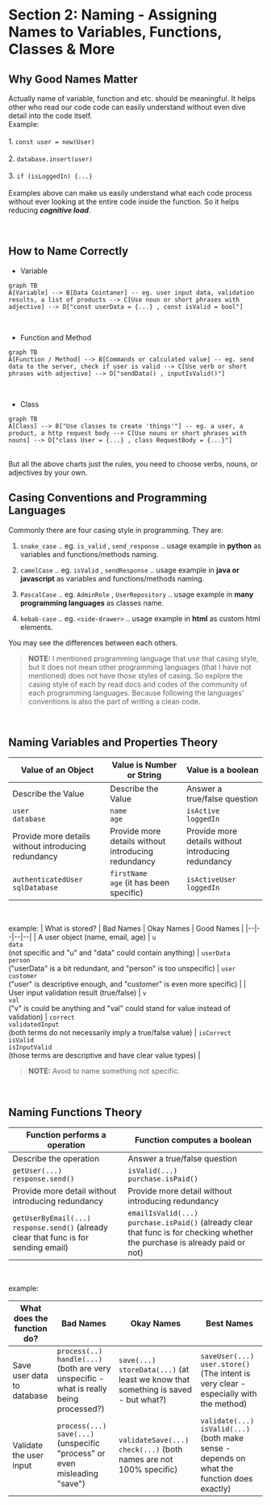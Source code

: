 # Section 2: Naming - Assigning Names to Variables, Functions, Classes & More

## Why Good Names Matter
Actually name of variable, function and etc. should be meaningful. It helps other who read our code code can easily understand without even dive detail into the code itself.
<br>
Example:
<br><br>
    1. `const user = new(User)`
<br><br>
    2. `database.insert(user)`
<br><br>
    3. `if (isLoggedIn) {...}`
<br><br>
Examples above can make us easily understand what each code process without ever looking at the entire code inside the function. So it helps reducing _**cognitive load**_.

<br>

## How to Name Correctly
- Variable
```mermaid
graph TB
A[Variable] --> B[Data Cointaner] -- eg. user input data, validation results, a list of products --> C[Use noun or short phrases with adjective] --> D["const userData = {...} , const isValid = bool"]
```
<br>

- Function and Method
```mermaid
graph TB
A[Function / Method] --> B[Commands or calculated value] -- eg. send data to the server, check if user is valid --> C[Use verb or short phrases with adjective] --> D["sendData() , inputIsValid()"]
```
<br>

- Class
```mermaid
graph TB
A[Class] --> B["Use classes to create 'things'"] -- eg. a user, a product, a http request body --> C[Use nouns or short phrases with nouns] --> D["class User = {...} , class RequestBody = {...}"]
```
<br>
But all the above charts just the rules, you need to choose verbs, nouns, or adjectives by your own.

<br>

## Casing Conventions and Programming Languages
Commonly there are four casing style in programming. They are:

1. `snake_case` .. eg. `is_valid` , `send_response` .. usage example in **python** as variables and functions/methods naming. 

2. `camelCase` .. eg. `isValid` , `sendResponse` .. usage example in **java or javascript** as variables and functions/methods naming.

3. `PascalCase` .. eg. `AdminRole` , `UserRepository` .. usage example in **many programming languages** as classes name.

4. `kebab-case` .. eg. `<side-drawer>` .. usage example in **html** as custom html elements.

You may see the differences between each others.

> **NOTE:** I mentioned programming language that use that casing style, but it does not mean other programming languages (that I have not mentioned) does not have those styles of casing. So explore the casing style of each by read docs and codes of the community of each programming languages. Because following the languages' conventions is also the part of writing a clean code.

<br>

## Naming Variables and Properties Theory

| Value of an Object | Value is Number or String | Value is a boolean |
|--|--|--|
| Describe the Value | Describe the Value | Answer a true/false question |
| `user` <br> `database` | `name` <br> `age` | `isActive` <br> `loggedIn` |
| Provide more details without introducing redundancy | Provide more details without introducing redundancy | Provide more details without introducing redundancy |
| `authenticatedUser` <br> `sqlDatabase` | `firstName` <br> `age` (it has been specific) | `isActiveUser` <br> `loggedIn` |

<br>

example:
| What is stored? | Bad Names | Okay Names | Good Names |
|--|--|--|--|
| A user object (name, email, age) | `u` <br> `data` <br>(not specific and "u" and "data" could contain anything) | `userData` <br> `person` <br> ("userData" is a bit redundant, and "person" is too unspecific) | `user` <br> `customer` <br> ("user" is descriptive enough, and "customer" is even more specific) |
| User input validation result (true/false) | `v` <br> `val` <br> ("v" is could be anything and "val" could stand for value instead of validation) | `correct` <br> `validatedInput` <br> (both terms do not necessarily imply a true/false value) | `isCorrect` <br> `isValid` <br> `isInputValid` <br> (those terms are descriptive and have clear value types) |

> **NOTE:** Avoid to name something not specific. 

<br>

## Naming Functions Theory
| Function performs a operation | Function computes a boolean |
|--|--|
| Describe the operation | Answer a true/false question |
| `getUser(...)` <br> `response.send()` | `isValid(...)` <br> `purchase.isPaid()` |
| Provide more detail without introducing redundancy | Provide more detail without introducing redundancy |
| `getUserByEmail(...)` <br> `response.send()` (already clear that func is for sending email) | `emailIsValid(...)` <br> `purchase.isPaid()` (already clear that func is for checking whether the purchase is already paid or not)

<br>

example:

| What does the function do? | Bad Names | Okay Names | Best Names |
|--|--|--|--|
| Save user data to database | `process(..)` <br> `handle(...)` (both are very unspecific - what is really being processed?) | `save(...)` <br> `storeData(...)` (at least we know that something is saved - but what?) | `saveUser(...)` <br> `user.store()` (The intent is very clear - especially with the method) |
| Validate the user input | `process(...)` <br> `save(...)` (unspecific "process" or even misleading "save") | `validateSave(...)` <br> `check(...)` (both names are not 100% specific) | `validate(...)` <br> `isValid(...)` (both make sense - depends on what the function does exactly) |

<br>